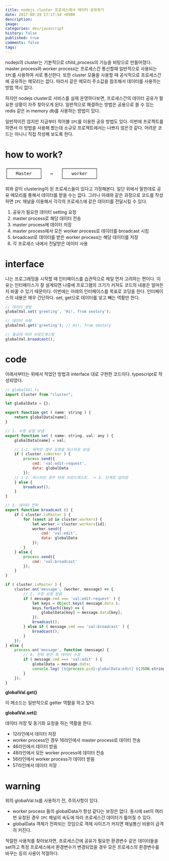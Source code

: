 ```yaml
---
title: nodejs cluster 프로세스에서 데이터 공유하기
date: 2017-08-29 17:17:54 +0900
description: 
image: 
categories: dev/javascript
history: false
published: true
comments: false
tags:
---
```


nodejs의 cluster는 기본적으로 child_process의 기능을 바탕으로 만들어졌다. master process와 worker process는 프로세스간 통신할때 일반적으로 사용되는 `IPC`를 사용하여 서로 통신한다. 또한 cluster 모듈을 사용할 때 공식적으로 프로세스간에 공유하는 메모리는 없다. 따라서 같은 메모리 주소값을 참조해서 데이터를 사용하는 방법 역시 없다.

하지만 nodejs cluster로 서비스를 실제 운영하다보면, 프로세스간의 데이터 공유가 필요한 상황이 자주 찾아오게 된다. 일반적으로 해결하는 방법은 공용으로 쓸 수 있는 redis 같은 in memory db를 사용하는 방법이 있다. 

일반적이진 않지만 지금부터 적어볼 `IPC`를 이용한 공유 방법도 있다. 이번에 프로젝트를 하면서 이 방법을 사용해 봤는데 소규모 프로젝트에서는 나쁘지 않은것 같다. 어려운 코드는 아니니 직접 작성해 보도록 한다.

# how to work?

<pre>
┌────────────┐       ┌────────────┐
│   Master   │   ↔   │   worker   │
└────────────┘       └────────────┘
</pre>

위와 같이 clustering이 된 프로세스들이 있다고 가정해본다. 일단 위에서 말한데로 공유 메모리를 통해서 데이터를 받을 수는 없다. 그러나 아래와 같은 과정으로 코드를 작성하면 `IPC` 채널을 이용해서 각각의 프로세스에 같은 데이터를 전달시킬 수 있다.

1. 공유가 필요한 데이터 setting 요청
2. master process로 해당 데이터 전송
3. master process에 데이터 저장
4. master process에서 모든 worker process로 데이터를 broadcast 시킴
5. broadcast로 데이터를 받은 worker process는 해당 데이터를 저장
6. 각 프로세스 내에서 전달받은 데이터 사용

# interface

나는 프로그래밍을 시작할 때 인터페이스를 습관적으로 제일 먼저 고려하는 편이다. 이유는 인터페이스가 잘 설계되면 나중에 프로그램의 크기가 커져도 코드의 내용은 얼마든지 바꿀 수 있기 때문이다. 이번에는 아래의 인터페이스를 목표로 코딩을 한다. 인터페이스의 내용은 매우 간단하다. set, get으로 데이터를 넣고 빼는 역활만 한다.

```javascript
// 데이터 셋팅
globalVal.set('greeting', 'Hi!, from seotory');

// 데이터 사용
globalVal.get('greeting'); // Hi!, from seotory

// 필요에 따라 브로드캐스팅
globalVal.broadcast();
```

# code

아래서부터는 위에서 적었던 방법과 interface 대로 구현한 코드이다. typescript로 작성되었다.

```javascript
// globalVal.ts
import cluster from "cluster";

let globalData = {};

export function get ( name: string ) {
    return globalData[name];
}

// 1. 수정 요청 보냄
export function set ( name: string, val: any ) {
    globalData[name] = val;

    // 1-1. 워커인 경우 요청을 마스터로 보냄
    if ( cluster.isWorker ) {
        process.send({
            cmd: 'val:edit-request', 
            data: globalData
        });
    // 1-2. 마스터인 경우 바로 브로드캐스트. -> 3. 단계로 넘어감
    } else {
        broadcast();
    }
}

// 3. 데이터 전파
export function broadcast () {
    if ( cluster.isMaster ) {
        for (const id in cluster.workers) {
            let worker = cluster.workers[id];
            worker.send({
                cmd: 'val:edit',
                data: globalData
            });
        }
    } else {
        process.send({
            cmd: 'val:broadcast'
        });
    }
}

if ( cluster.isMaster ) {
    cluster.on('message', (worker, message) => {
        // 2. 수정 요청 받음
        if ( message.cmd === 'val:edit-request' ) {
            let keys = Object.keys( message.data );
            keys.forEach((key) => {
                globalData[key] = message.data[key];
            });
            broadcast();
        } else if ( message.cmd === 'val:broadcast' ) {
            broadcast();
        }
    });
} else {
    process.on('message', function (message) {
        // 4. 전파 받은 후 데이터 수정
        if ( message.cmd === 'val:edit' ) {
            globalData = message.data;
            console.log(`[${process.pid}:globalData:edit] ${JSON.stringify(globalData)}`);
        }
    });
}
```

**globalVal.get()**

이 메소드는 일반적으로 getter 역활을 하고 있다.

**globalVal.set()**

데이터 저장 및 동기화 요청을 하는 역활을 한다.

- 12라인에서 데이터 저장
- worker process인 경우 16라인에서 master process로 데이터 전송
- 46라인에서 데이터 받음
- 48라인에서 모든 worker process에 데이터 전송
- 56라인에서 worker process가 데이터 받음
- 57라인에서 데이터 저장

# warning

위의 globalVal.ts를 사용하기 전, 주의사항이 있다.

- worker process 들의 globalData가 항상 같다는 보장은 없다. 동시에 set이 여러번 요청된 경우 `IPC` 채널의 속도에 따라 프로세스간 데이터가 틀어질 수 있다.
- globalData 객체가 전파되는 것임으로 객체 사이즈가 커지면 채널통신 비용이 급격히 커진다.

적절한 사용처를 찾아보자면, 프로세스간에 공유가 필요한 환경변수 같은 데이터들을 set하고 특정 프로세스에서 환경변수가 변경되었을 경우 모든 프로세스의 환경변수를 바꾸는 등의 사용이 적절하다.